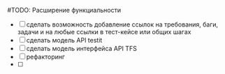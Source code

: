 

#TODO: Расширение функциальности
- [ ] сделать возможность добавление ссылок на требования, баги, задачи и на любые ссылки в тест-кейсе или общих шагах
- [ ] сделать модель API testit
- [ ] сделать модель интерфейса API TFS
- [ ] рефакторинг
- [ ] 